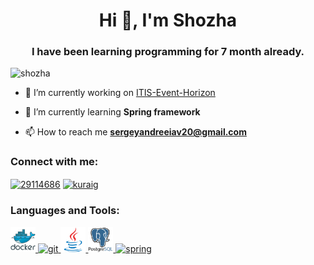 <h1 align="center">Hi 👋, I'm Shozha</h1>
<h3 align="center">I have been learning programming for 7 month already.</h3>

<p align="left"> <img src="https://komarev.com/ghpvc/?username=shozha&label=Profile%20views&color=0e75b6&style=flat" alt="shozha" /> </p>

- 🔭 I’m currently working on [ITIS-Event-Horizon](https://github.com/Programmer-s-Evil-Inc/ITIS-Event-Horizon.git)

- 🌱 I’m currently learning **Spring framework**

- 📫 How to reach me **sergeyandreeiav20@gmail.com**

<h3 align="left">Connect with me:</h3>
<p align="left">
<a href="https://stackoverflow.com/users/29114686" target="blank"><img align="center" src="https://raw.githubusercontent.com/rahuldkjain/github-profile-readme-generator/master/src/images/icons/Social/stack-overflow.svg" alt="29114686" height="30" width="40" /></a>
<a href="https://www.leetcode.com/kuraig" target="blank"><img align="center" src="https://raw.githubusercontent.com/rahuldkjain/github-profile-readme-generator/master/src/images/icons/Social/leet-code.svg" alt="kuraig" height="30" width="40" /></a>
</p>

<h3 align="left">Languages and Tools:</h3>
<p align="left"> <a href="https://www.docker.com/" target="_blank" rel="noreferrer"> <img src="https://raw.githubusercontent.com/devicons/devicon/master/icons/docker/docker-original-wordmark.svg" alt="docker" width="40" height="40"/> </a> <a href="https://git-scm.com/" target="_blank" rel="noreferrer"> <img src="https://www.vectorlogo.zone/logos/git-scm/git-scm-icon.svg" alt="git" width="40" height="40"/> </a> <a href="https://www.java.com" target="_blank" rel="noreferrer"> <img src="https://raw.githubusercontent.com/devicons/devicon/master/icons/java/java-original.svg" alt="java" width="40" height="40"/> </a> <a href="https://www.postgresql.org" target="_blank" rel="noreferrer"> <img src="https://raw.githubusercontent.com/devicons/devicon/master/icons/postgresql/postgresql-original-wordmark.svg" alt="postgresql" width="40" height="40"/> </a> <a href="https://spring.io/" target="_blank" rel="noreferrer"> <img src="https://www.vectorlogo.zone/logos/springio/springio-icon.svg" alt="spring" width="40" height="40"/> </a> </p>
